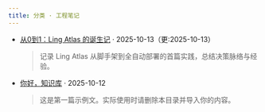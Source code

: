 ```yaml
---
title: 分类 · 工程笔记
---
```


- [从0到1：Ling Atlas 的诞生记](/zh/content/from-zero-to-one/) · 2025-10-13（更:2025-10-13）
  > 记录 Ling Atlas 从脚手架到全自动部署的首篇实践，总结决策脉络与经验。

- [你好，知识库](/zh/content/hello-world/) · 2025-10-12
  > 这是第一篇示例文。实际使用时请删除本目录并导入你的内容。
